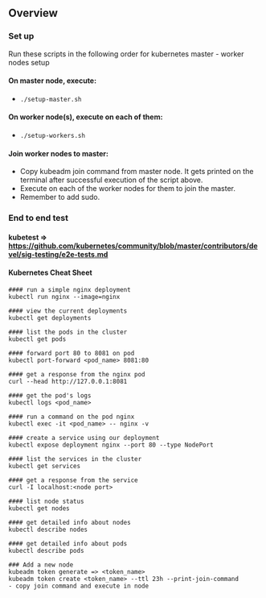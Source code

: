 ## Overview

### Set up
Run these scripts in the following order for kubernetes master - worker nodes setup

#### On master node, execute:
- `./setup-master.sh`
#### On worker node(s), execute on each of them:
- `./setup-workers.sh`

#### Join worker nodes to master:
- Copy kubeadm join command from master node. It gets printed on the terminal after successful execution of the script above.
- Execute on each of the worker nodes for them to join the master.
- Remember to add sudo.

### End to end test

#### kubetest => https://github.com/kubernetes/community/blob/master/contributors/devel/sig-testing/e2e-tests.md

#### Kubernetes Cheat Sheet
```
#### run a simple nginx deployment
kubectl run nginx --image=nginx

#### view the current deployments
kubectl get deployments

#### list the pods in the cluster
kubectl get pods

#### forward port 80 to 8081 on pod
kubectl port-forward <pod_name> 8081:80

#### get a response from the nginx pod
curl --head http://127.0.0.1:8081

#### get the pod's logs
kubectl logs <pod_name>

#### run a command on the pod nginx
kubectl exec -it <pod_name> -- nginx -v

#### create a service using our deployment
kubectl expose deployment nginx --port 80 --type NodePort

#### list the services in the cluster
kubectl get services

#### get a response from the service
curl -I localhost:<node port>

#### list node status
kubectl get nodes

#### get detailed info about nodes
kubectl describe nodes

#### get detailed info about pods
kubectl describe pods

### Add a new node
kubeadm token generate => <token_name>
kubeadm token create <token_name> --ttl 23h --print-join-command
- copy join command and execute in node
```
